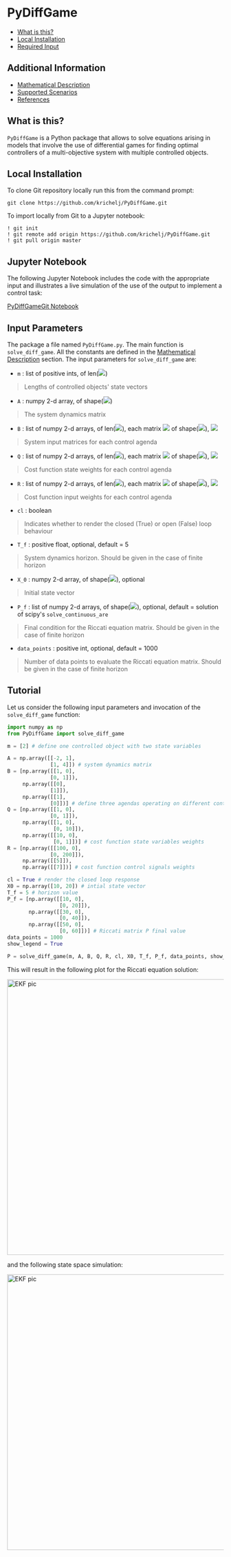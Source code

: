 # PyDiffGame
  * [What is this?](#what-is-this)
  * [Local Installation](#local-installation)
  * [Required Input](#input-Parameters)

## Additional Information
  * [Mathematical Description](Math.md)
  * [Supported Scenarios](Scenarios.md)
  * [References](Math.md#references)

## What is this?
`PyDiffGame` is a Python package that allows to solve equations arising in models that involve the use of differential 
games for finding optimal controllers of a multi-objective system with multiple controlled objects.

## Local Installation
To clone Git repository locally run this from the command prompt:
```
git clone https://github.com/krichelj/PyDiffGame.git
```

To import locally from Git to a Jupyter notebook:
```
! git init
! git remote add origin https://github.com/krichelj/PyDiffGame.git
! git pull origin master
```

## Jupyter Notebook
The following Jupyter Notebook includes the code with the appropriate input and
illustrates a live simulation of the use of the output to implement a control task:

[PyDiffGameGit Notebook](https://colab.research.google.com/drive/1SPA6OUob_vOMTy9X0sAdQHpWxlb9R10u?usp=sharing)

## Input Parameters

The package a file named `PyDiffGame.py`. The main function is `solve_diff_game`.
All the constants are defined in the [Mathematical Description](Math.md) section.
The input parameters for `solve_diff_game` are:

* `m` : list of positive ints, of len(<img src="https://render.githubusercontent.com/render/math?math=n">)
>Lengths of controlled objects' state vectors
* `A` : numpy 2-d array, of shape(<img src="https://render.githubusercontent.com/render/math?math=M,M">)
>The system dynamics matrix
* `B` : list of numpy 2-d arrays, of len(<img src="https://render.githubusercontent.com/render/math?math=N">), each matrix <img src="https://render.githubusercontent.com/render/math?math=B_j"> of shape(<img src="https://render.githubusercontent.com/render/math?math=M,k_j">), <img src="https://render.githubusercontent.com/render/math?math=j=1...N">
>System input matrices for each control agenda
* `Q` : list of numpy 2-d arrays, of len(<img src="https://render.githubusercontent.com/render/math?math=N">), each matrix <img src="https://render.githubusercontent.com/render/math?math=Q_j"> of shape(<img src="https://render.githubusercontent.com/render/math?math=M,M">), <img src="https://render.githubusercontent.com/render/math?math=j=1...N">
>Cost function state weights for each control agenda
* `R` : list of numpy 2-d arrays, of len(<img src="https://render.githubusercontent.com/render/math?math=N">), each matrix <img src="https://render.githubusercontent.com/render/math?math=R_{j}"> of shape(<img src="https://render.githubusercontent.com/render/math?math=k_j,k_j">), <img src="https://render.githubusercontent.com/render/math?math=j=1...N">
>Cost function input weights for each control agenda
* `cl` : boolean
>Indicates whether to render the closed (True) or open (False) loop behaviour
* `T_f` : positive float, optional, default = 5
>System dynamics horizon. Should be given in the case of finite horizon
* `X_0` : numpy 2-d array, of shape(<img src="https://render.githubusercontent.com/render/math?math=M">), optional
>Initial state vector
* `P_f` : list of numpy 2-d arrays, of shape(<img src="https://render.githubusercontent.com/render/math?math=M, M">), optional, default = solution of scipy's `solve_continuous_are`
>Final condition for the Riccati equation matrix. Should be given in the case of finite horizon
* `data_points` : positive int, optional, default = 1000
>Number of data points to evaluate the Riccati equation matrix. Should be given in the case of finite horizon

## Tutorial

Let us consider the following input parameters and invocation of the `solve_diff_game` function:

```python
import numpy as np
from PyDiffGame import solve_diff_game

m = [2] # define one controlled object with two state variables

A = np.array([[-2, 1],
              [1, 4]]) # system dynamics matrix
B = [np.array([[1, 0],
              [0, 1]]),
     np.array([[0],
              [1]]),
     np.array([[1],
              [0]])] # define three agendas operating on different control signals
Q = [np.array([[1, 0],
              [0, 1]]),
     np.array([[1, 0],
               [0, 10]]),
     np.array([[10, 0],
               [0, 1]])] # cost function state variables weights
R = [np.array([[100, 0],
              [0, 200]]),
     np.array([[5]]),
     np.array([[7]])] # cost function control signals weights

cl = True # render the closed loop response
X0 = np.array([10, 20]) # intial state vector
T_f = 5 # horizon value
P_f = [np.array([[10, 0],
                 [0, 20]]),
       np.array([[30, 0],
                 [0, 40]]),
       np.array([[50, 0],
                 [0, 60]])] # Riccati matrix P final value
data_points = 1000
show_legend = True

P = solve_diff_game(m, A, B, Q, R, cl, X0, T_f, P_f, data_points, show_legend) # the function returns P
```

This will result in the following plot for the Riccati equation solution:

<img src="https://github.com/krichelj/PyDiffGame/blob/master/images/tut1_riccati.png" width="640" alt="EKF pic">

and the following state space simulation:

<img src="https://github.com/krichelj/PyDiffGame/blob/master/images/tut1_state.png" width="640" alt="EKF pic">



